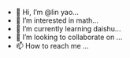 - 👋 Hi, I’m @lin yao...
- 👀 I’m interested in math...
- 🌱 I’m currently learning daishu...
- 💞️ I’m looking to collaborate on ...
- 📫 How to reach me ...

<!---
fanniuzhan/fanniuzhan is a ✨ special ✨ repository because its `README.md` (this file) appears on your GitHub profile.
You can click the Preview link to take a look at your changes.
--->
